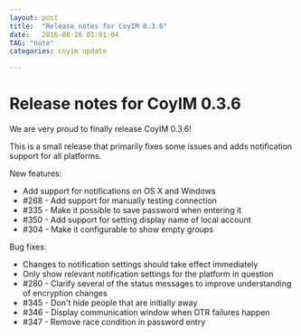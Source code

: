 ```yaml
---
layout: post
title:  "Release notes for CoyIM 0.3.6"
date:   2016-08-26 01:01:04
TAG: "note"
categories: coyim update

---
```


# Release notes for CoyIM 0.3.6

We are very proud to finally release CoyIM 0.3.6!

This is a small release that primarily fixes some issues and adds notification support for all platforms.

New features:

- Add support for notifications on OS X and Windows
- \#268 - Add support for manually testing connection
- \#335 - Make it possible to save password when entering it
- \#350 - Add support for setting display name of local account
- \#304 - Make it configurable to show empty groups

Bug fixes:

- Changes to notification settings should take effect immediately
- Only show relevant notification settings for the platform in question
- \#280 - Clarify several of the status messages to improve understanding of encryption changes
- \#345 - Don't hide people that are initially away
- \#346 - Display communication window when OTR failures happen
- \#347 - Remove race condition in password entry


